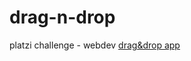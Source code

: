 # drag-n-drop
platzi challenge - webdev
[drag&drop app](https://mickyrendon.github.io/drag-n-drop/)
